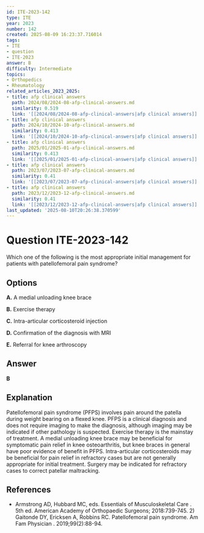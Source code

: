 ```yaml
---
id: ITE-2023-142
type: ITE
year: 2023
number: 142
created: 2025-08-09 16:23:37.716014
tags:
- ITE
- question
- ITE-2023
answer: B
difficulty: Intermediate
topics:
- Orthopedics
- Rheumatology
related_articles_2023_2025:
- title: afp clinical answers
  path: 2024/08/2024-08-afp-clinical-answers.md
  similarity: 0.519
  link: '[[2024/08/2024-08-afp-clinical-answers|afp clinical answers]]'
- title: afp clinical answers
  path: 2024/10/2024-10-afp-clinical-answers.md
  similarity: 0.413
  link: '[[2024/10/2024-10-afp-clinical-answers|afp clinical answers]]'
- title: afp clinical answers
  path: 2025/01/2025-01-afp-clinical-answers.md
  similarity: 0.413
  link: '[[2025/01/2025-01-afp-clinical-answers|afp clinical answers]]'
- title: afp clinical answers
  path: 2023/07/2023-07-afp-clinical-answers.md
  similarity: 0.41
  link: '[[2023/07/2023-07-afp-clinical-answers|afp clinical answers]]'
- title: afp clinical answers
  path: 2023/12/2023-12-afp-clinical-answers.md
  similarity: 0.41
  link: '[[2023/12/2023-12-afp-clinical-answers|afp clinical answers]]'
last_updated: '2025-08-10T20:26:38.370599'
---
```


# Question ITE-2023-142

Which one of the following is the most appropriate initial management for patients with patellofemoral pain syndrome?

## Options

**A.** A medial unloading knee brace

**B.** Exercise therapy

**C.** Intra-articular corticosteroid injection

**D.** Confirmation of the diagnosis with MRI

**E.** Referral for knee arthroscopy

## Answer

**B**

## Explanation

Patellofemoral pain syndrome (PFPS) involves pain around the patella during weight bearing on a flexed knee. PFPS is a clinical diagnosis and does not require imaging to make the diagnosis, although imaging may be indicated if other pathology is suspected. Exercise therapy is the mainstay of treatment. A medial unloading knee brace may be beneficial for symptomatic pain relief in knee osteoarthritis, but knee braces in general have poor evidence of benefit in PFPS. Intra-articular corticosteroids may be beneficial for pain relief in refractory cases but are not generally appropriate for initial treatment. Surgery may be indicated for refractory cases to correct patellar maltracking.

## References

- Armstrong AD, Hubbard MC, eds. Essentials of Musculoskeletal Care . 5th ed. American Academy of Orthopaedic Surgeons; 2018:739-745. 2) Gaitonde DY, Ericksen A, Robbins RC. Patellofemoral pain syndrome. Am Fam Physician . 2019;99(2):88-94.

